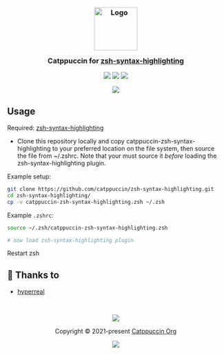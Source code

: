 <h3 align="center">
	<img src="https://raw.githubusercontent.com/catppuccin/catppuccin/main/assets/logos/exports/1544x1544_circle.png" width="100" alt="Logo"/><br/>
	<img src="https://raw.githubusercontent.com/catppuccin/catppuccin/main/assets/misc/transparent.png" height="30" width="0px"/>
	Catppuccin for <a href="https://github.com/zsh-users/zsh-syntax-highlighting">zsh-syntax-highlighting</a>
	<img src="https://raw.githubusercontent.com/catppuccin/catppuccin/main/assets/misc/transparent.png" height="30" width="0px"/>
</h3>

<p align="center">
    <a href="https://github.com/catppuccin/zsh-syntax-highlighting/stargazers"><img src="https://img.shields.io/github/stars/catppuccin/zsh-syntax-highlighting?colorA=363a4f&colorB=b7bdf8&style=for-the-badge"></a>
    <a href="https://github.com/catppuccin/zsh-syntax-highlighting/issues"><img src="https://img.shields.io/github/issues/catppuccin/zsh-syntax-highlighting?colorA=363a4f&colorB=f5a97f&style=for-the-badge"></a>
    <a href="https://github.com/catppuccin/zsh-syntax-highlighting/contributors"><img src="https://img.shields.io/github/contributors/catppuccin/highlighting?colorA=363a4f&colorB=a6da95&style=for-the-badge"></a>
</p>

<p align="center">
  <img src="https://raw.githubusercontent.com/catppuccin/zsh-syntax-highlighting/main/assets/demo.png"/>
</p>

## Usage

Required: [zsh-syntax-highlighting](https://github.com/zsh-users/zsh-syntax-highlighting)

* Clone this repository locally and copy catppuccin-zsh-syntax-highlighting to your preferred location on the file system, then source the file from ~/.zshrc. Note that your must source it _before_ loading the zsh-syntax-highlighting plugin.

Example setup:
```bash
git clone https://github.com/catppuccin/zsh-syntax-highlighting.git
cd zsh-syntax-highlighting/
cp -v catppuccin-zsh-syntax-highlighting.zsh ~/.zsh
```

Example `.zshrc`:
```bash
source ~/.zsh/catppuccin-zsh-syntax-highlighting.zsh

# now load zsh-syntax-highlighting plugin
```

Restart zsh
## 💝 Thanks to

- [hyperreal](https://github.com/hyperreal64)

&nbsp;

<p align="center"><img src="https://raw.githubusercontent.com/catppuccin/catppuccin/main/assets/footers/gray0_ctp_on_line.svg?sanitize=true" /></p>
<p align="center">Copyright &copy; 2021-present <a href="https://github.com/catppuccin" target="_blank">Catppuccin Org</a>
<p align="center"><a href="https://github.com/catppuccin/catppuccin/blob/main/LICENSE"><img src="https://img.shields.io/static/v1.svg?style=for-the-badge&label=License&message=MIT&logoColor=d9e0ee&colorA=363a4f&colorB=b7bdf8"/></a></p>
